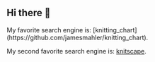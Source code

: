 ## Hi there 👋

<!--
**erinaddis1/erinaddis1** is a ✨ _special_ ✨ repository because its `README.md` (this file) appears on your GitHub profile.

Here are some ideas to get you started:

- 🔭 I’m currently working on ...my MLIS degree.
- 🌱 I’m currently learning ... Data Lifecycle.
- 👯 I’m looking to collaborate on ...MLIS programming.
- 🤔 I’m looking for help with ...Coding.
- 💬 Ask me about ...My hobbies!
- 📫 How to reach me: ...erin.addis@drexel.edu
- 😄 Pronouns: ...she/her
- ⚡ Fun fact: ...I have two labs (chocolate and black)
-->My favorite search engine is:  [knitting_chart](https://github.com/jamesmahler/knitting_chart).
My second favorite search engine is:  [knitscape](https://github.com/knitscape/knitscape).
